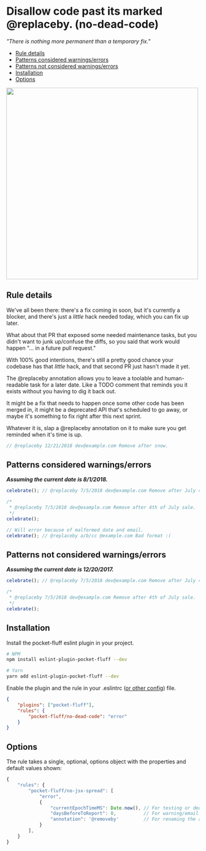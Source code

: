 Disallow code past its marked @replaceby.  (no-dead-code)
=====================================================

_"There is nothing more permanent than a temporary fix."_

- [Rule details](#rule-details)
- [Patterns considered warnings/errors](#patterns-considered-warningserrors)
- [Patterns not considered warnings/errors](#patterns-not-considered-warningserrors)
- [Installation](#installation)
- [Options](#options)


<img src="https://i.imgur.com/12nzAi5.png" width="500">

## Rule details
We've all been there: there's a fix coming in soon, but it's currently a blocker, and there's just a _little_ hack needed today, which you can fix up later. 

What about that PR that exposed some needed maintenance tasks, but you didn't want to junk up/confuse the diffs, so you said that work would happen "... in a future pull request."

With 100% good intentions, there's still a pretty good chance your codebase has that _little_ hack, and that second PR just hasn't made it yet.

The @replaceby annotation allows you to leave a toolable and human-readable task for a later date. Like a TODO comment that reminds you it exists without you having to dig it back out.

It might be a fix that needs to happen once some other code has been merged in, it might be a deprecated API that's scheduled to go away, or maybe it's something to fix right after this next sprint.

Whatever it is, slap a @replaceby annotation on it to make sure you get reminded when it's time is up.

```js
// @replaceby 12/21/2018 dev@example.com Remove after snow.
```

## Patterns considered warnings/errors
_**Assuming the current date is 8/1/2018.**_
```js
celebrate(); // @replaceby 7/5/2018 dev@example.com Remove after July 4th sale.
```
```js
/*
 * @replaceby 7/5/2018 dev@example.com Remove after 4th of July sale. 
 */
celebrate();
```

```js
// Will error because of malformed date and email.
celebrate(); // @replaceby a/b/cc @example.com Bad format :(
```

## Patterns not considered warnings/errors
_**Assuming the current date is 12/20/2017.**_
```js
celebrate(); // @replaceby 7/5/2018 dev@example.com Remove after July 4th sale.
```
```js
/*
 * @replaceby 7/5/2018 dev@example.com Remove after 4th of July sale. 
 */
celebrate();
```

## Installation
Install the pocket-fluff eslint plugin in your project.
```bash
# NPM
npm install eslint-plugin-pocket-fluff --dev

# Yarn
yarn add eslint-plugin-pocket-fluff --dev
```
Enable the plugin and the rule in your .eslintrc ([or other config](https://eslint.org/docs/user-guide/configuring)) file.
```json
{
    "plugins": ["pocket-fluff"],
    "rules": {
        "pocket-fluff/no-dead-code": "error"
    }
}
```

## Options
The rule takes a single, optional, options object with the properties and default values shown:

```js
{
    "rules": {
        "pocket-fluff/no-jsx-spread": [
            "error", 
            {
                "currentEpochTimeMS": Date.now(), // For testing or decoupling from system time. 
                "daysBeforeToReport": 0,          // For warning/email pass X days before removeby.
                "annotation": '@removeby'         // For renaming the annotation. String form of regex match.
            }
        ],
    }
}
```
